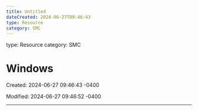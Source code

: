 ```yaml
---
title: Untitled
dateCreated: 2024-06-27T09:46:43
type: Resource
category: SMC
---
```

type: Resource
category: SMC

# Windows

Created: 2024-06-27 09:46:43 -0400

Modified: 2024-06-27 09:46:52 -0400

---


